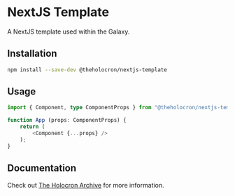 # NextJS Template

A NextJS template used within the Galaxy.

## Installation

```bash
npm install --save-dev @theholocron/nextjs-template
```

## Usage

```typescript
import { Component, type ComponentProps } from "@theholocron/nextjs-template";

function App (props: ComponentProps) {
	return (
		<Component {...props} />
	);
}
```

## Documentation

Check out [The Holocron Archive](https://docs.theholocron.dev/nextjs-template/) for more information.

